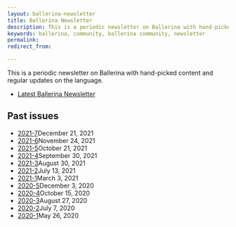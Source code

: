 ```yaml
---
layout: ballerina-newsletter
title: Ballerina Newsletter
description: This is a periodic newsletter on Ballerina with hand-picked content and regular updates on the language.
keywords: ballerina, community, ballerina community, newsletter
permalink: 
redirect_from:

---
```

This is a periodic newsletter on Ballerina with hand-picked content and regular updates on the language.

<ul class="cInlinelinklist">
<li><a class="cGreenLinkArrow" href="/community/newsletter/2022-1/">Latest Ballerina Newsletter</a></li>
</ul>

<div class="col-sm-12 col-md-12" style="padding:0;">
<h2 id="past-issues">Past issues </h2>

<ul class="cInlinelinklist cPastIssues">
    <li><a class="cGreenLinkArrow" href="/community/newsletter/2021-7/">2021-7</a>December 21, 2021</li>
    <li><a class="cGreenLinkArrow" href="/community/newsletter/2021-6/">2021-6</a>November 24, 2021</li>
    <li><a class="cGreenLinkArrow" href="/community/newsletter/2021-5/">2021-5</a>October 21, 2021</li>
    <li><a class="cGreenLinkArrow" href="/community/newsletter/2021-4/">2021-4</a>September 30, 2021</li>
    <li><a class="cGreenLinkArrow" href="/community/newsletter/2021-3/">2021-3</a>August 30, 2021</li> 
    <li><a class="cGreenLinkArrow" href="/community/newsletter/2021-2/">2021-2</a>July 13, 2021</li>
    <li><a class="cGreenLinkArrow" href="/community/newsletter/2021-1/">2021-1</a>March 3, 2021</li>
    <li><a class="cGreenLinkArrow" href="/community/newsletter/2020-5">2020-5</a>December 3, 2020</li>
    <li><a class="cGreenLinkArrow" href="/community/newsletter/2020-4">2020-4</a>October 15, 2020</li>
    <li><a class="cGreenLinkArrow" href="/community/newsletter/2020-3">2020-3</a>August 27, 2020</li>
    <li><a class="cGreenLinkArrow" href="/community/newsletter/2020-2">2020-2</a>July 7, 2020</li>
    <li><a class="cGreenLinkArrow" href="/community/newsletter/2020-1">2020-1</a>May 26, 2020</li>
</ul>
</div>


<style>
    
.cPastissueslink {
    display:none;
}
@media only screen and (max-width: 600px) {
    .subscribeSlack{
        float: none !important;
        padding-left: 0 !important;
        padding-right: 0 !important;
        padding-top:30px !important;
    }
    h1 {margin-top: 60px !important;}
}
 @media only screen and (max-width: 992px) {
     .subscribeSlack{padding-left: 0px;padding-top:30px;}
     .mobileViewNewsletter{height: 200px !important;}
     h1 {margin-top: 60px !important;}
 }
</style>
